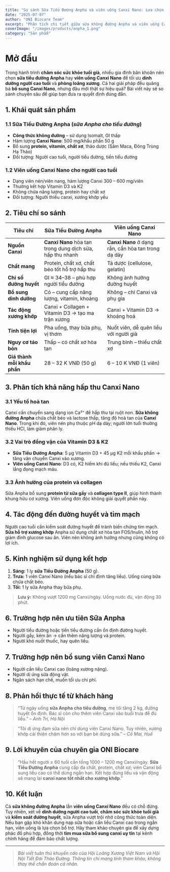 ```yaml
---
title: "So sánh Sữa Tiểu Đường Anpha và viên uống Canxi Nano: Lựa chọn tối ưu cho xương khớp và dinh dưỡng người cao tuổi"
date: "2025-07-07"
author: "ONI Biocare Team"
excerpt: "Phân tích chi tiết giữa sữa không đường Anpha và viên uống Canxi Nano dưới góc độ dinh dưỡng, kiểm soát đường huyết và phòng loãng xương cho người cao tuổi."
coverImage: "/images/products/anpha_1.png"
category: "Sản phẩm"
---
```


# Mở đầu

Trong hành trình **chăm sóc sức khỏe tuổi già**, nhiều gia đình băn khoăn nên chọn **sữa tiểu đường Anpha** hay **viên uống Canxi Nano** để tối ưu **dinh dưỡng người cao tuổi** và **phòng loãng xương**. Cả hai giải pháp đều quảng bá **bổ sung Canxi Nano**, nhưng đâu mới thật sự hiệu quả? Bài viết này sẽ so sánh chuyên sâu để giúp bạn đưa ra quyết định đúng đắn.

## 1. Khái quát sản phẩm

### 1.1 Sữa Tiểu Đường Anpha (*sữa Anpha cho tiểu đường*)

- **Công thức không đường** – sử dụng Isomalt, GI thấp
- Hàm lượng **Canxi Nano**: 500 mg/khẩu phần 50 g
- Bổ sung **protein, vitamin, chất xơ**, thảo dược (Sâm Maca, Đông Trùng Hạ Thảo)
- Đối tượng: Người cao tuổi, người tiểu đường, tiền tiểu đường

### 1.2 Viên uống Canxi Nano cho người cao tuổi

- Dạng viên nén/viên nang, hàm lượng Canxi 300 – 600 mg/viên
- Thường kết hợp Vitamin D3 và K2
- Không chứa năng lượng, protein hay chất xơ
- Đối tượng: Người thiếu canxi, xương khớp yếu

## 2. Tiêu chí so sánh

| Tiêu chí | Sữa Tiểu Đường Anpha | Viên uống Canxi Nano |
|----------|----------------------|----------------------|
| **Nguồn Canxi** | **Canxi Nano** hòa tan trong dung dịch sữa, hấp thu nhanh | **Canxi Nano** ở dạng rắn, cần hòa tan trong dạ dày |
| **Chất mang** | Protein, chất xơ, chất béo tốt hỗ trợ hấp thu | Tá dược (cellulose, gelatin) |
| **Chỉ số đường huyết** | GI ≈ 34–38 – phù hợp người tiểu đường | Không ảnh hưởng đường huyết |
| **Bổ sung dinh dưỡng** | Có – cung cấp năng lượng, vitamin, khoáng | Không – chỉ Canxi và phụ gia |
| **Tác động xương khớp** | Canxi + Collagen + Vitamin D3 → tạo ma trận xương | Canxi + Vitamin D3 → khoáng hoá |
| **Tính tiện lợi** | Pha uống, thay bữa phụ, vị thơm | Nuốt viên, dễ quên liều với người già |
| **Nguy cơ táo bón** | Thấp – có chất xơ hòa tan | Trung bình – thiếu chất xơ |
| **Giá thành mỗi khẩu phần** | 28 – 32 K VNĐ (50 g) | 6 – 10 K VNĐ (1 viên) |

## 3. Phân tích khả năng hấp thu Canxi Nano

### 3.1 Yếu tố hoà tan

Canxi cần chuyển sang dạng ion Ca²⁺ để hấp thu tại ruột non. **Sữa không đường Anpha** chứa chất béo và lactose thấp, tăng độ hoà tan của **Canxi Nano**. Trong khi đó, viên nén phụ thuộc pH dạ dày; người lớn tuổi thường thiếu HCl, làm giảm phân ly.

### 3.2 Vai trò đồng vận của Vitamin D3 & K2

- **Sữa Tiểu Đường Anpha**: 5 µg Vitamin D3 + 45 µg K2 mỗi khẩu phần → tăng vận chuyển Canxi vào xương.
- **Viên uống Canxi Nano**: D3 có, K2 hiếm khi đủ liều; nếu thiếu K2, Canxi lắng đọng mạch máu.

### 3.3 Ảnh hưởng của protein và collagen

Sữa Anpha bổ sung **protein từ sữa gầy** và **collagen type II**, giúp hình thành khung hữu cơ xương. Viên uống đơn độc không giải quyết phần này.

## 4. Tác động đến đường huyết và tim mạch

Người cao tuổi cần kiểm soát đường huyết để tránh biến chứng tim mạch. **Sữa hỗ trợ xương khớp** Anpha sử dụng chất xơ hòa tan FOS/Inulin, hỗ trợ giảm đỉnh glucose sau ăn. Viên nén không ảnh hưởng nhưng cũng không có lợi ích.

## 5. Kinh nghiệm sử dụng kết hợp

1. **Sáng:** 1 ly **sữa Tiểu Đường Anpha** (50 g).
2. **Trưa:** 1 viên Canxi Nano (nếu bác sĩ chỉ định tăng liều). Uống cùng bữa chứa chất béo.
3. **Tối:** 1 ly sữa Anpha thay bữa phụ.

> **Lưu ý:** Không vượt 1200 mg Canxi/ngày. Uống nước đủ, vận động 30 phút.

## 6. Trường hợp nên ưu tiên Sữa Anpha

- Người tiểu đường hoặc tiền tiểu đường cần ổn định đường huyết.
- Người gầy, kém ăn → cần thêm năng lượng và protein.
- Người khó nuốt thuốc, hay quên liều.

## 7. Trường hợp nên bổ sung viên Canxi Nano

- Người cần liều Canxi cao (loãng xương nặng).
- Người dị ứng sữa động vật.
- Ngân sách hạn chế, muốn tối ưu chi phí.

## 8. Phản hồi thực tế từ khách hàng

> “Từ ngày uống **sữa Anpha cho tiểu đường**, mẹ tôi tăng 2 kg, đường huyết ổn định. Bác sĩ còn cho thêm viên Canxi vào buổi trưa để đủ liều.” – *Anh Trí, Hà Nội*

> “Tôi dị ứng đạm sữa nên chỉ dùng viên Canxi Nano. Tuy nhiên, xương khớp cải thiện chậm hơn so với bạn bè dùng sữa.” – *Cô Mai, Huế*

## 9. Lời khuyên của chuyên gia ONI Biocare

> “Hầu hết người ≥ 60 tuổi cần tổng 1000 – 1200 mg Canxi/ngày. **Sữa Tiểu Đường Anpha** cung cấp đa chất, protein, chất xơ; viên Canxi bổ sung liều cao có thể dùng ngắn hạn. Kết hợp đúng liều và vận động sẽ mang lại **canxi nano tốt nhất cho xương khớp**.”

## 10. Kết luận

Cả **sữa không đường Anpha** lẫn **viên uống Canxi Nano** đều có chỗ đứng. Tuy nhiên, xét về **dinh dưỡng người cao tuổi**, **chăm sóc sức khỏe tuổi già** và **kiểm soát đường huyết**, sữa Anpha vượt trội nhờ công thức toàn diện. Nếu bạn gặp khó khăn dung nạp sữa hoặc cần liều Canxi cao trong ngắn hạn, viên uống là lựa chọn bổ trợ. Hãy tham khảo chuyên gia để xây dựng phác đồ phù hợp, đồng thời **tìm mua sữa bổ sung canxi uy tín** tại kênh chính hãng để đảm bảo chất lượng.

---

> *Bài viết tuân thủ khuyến cáo của Hội Loãng Xương Việt Nam và Hội Nội Tiết Đái Tháo Đường. Thông tin chỉ mang tính tham khảo, không thay thế chẩn đoán cá nhân.* 